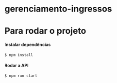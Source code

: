 # gerenciamento-ingressos

# Para rodar o projeto

<h4>Instalar dependências</h4>

```
$ npm install
```

<h4>Rodar a API</h4>

```
$ npm run start
```
